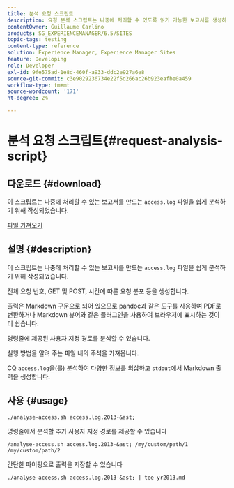 ```yaml
---
title: 분석 요청 스크립트
description: 요청 분석 스크립트는 나중에 처리할 수 있도록 읽기 가능한 보고서를 생성하는 access.log 파일의 분석을 용이하게 하기 위해 작성됩니다
contentOwner: Guillaume Carlino
products: SG_EXPERIENCEMANAGER/6.5/SITES
topic-tags: testing
content-type: reference
solution: Experience Manager, Experience Manager Sites
feature: Developing
role: Developer
exl-id: 9fe575ad-1e8d-460f-a933-ddc2e927a6e8
source-git-commit: c3e9029236734e22f5d266ac26b923eafbe0a459
workflow-type: tm+mt
source-wordcount: '171'
ht-degree: 2%

---
```


# 분석 요청 스크립트{#request-analysis-script}

## 다운로드 {#download}

이 스크립트는 나중에 처리할 수 있는 보고서를 만드는 `access.log` 파일을 쉽게 분석하기 위해 작성되었습니다.

[파일 가져오기](assets/analyse-access.sh)

## 설명 {#description}

이 스크립트는 나중에 처리할 수 있는 보고서를 만드는 `access.log` 파일을 쉽게 분석하기 위해 작성되었습니다.

전체 요청 번호, GET 및 POST, 시간에 따른 요청 분포 등을 생성합니다.

출력은 Markdown 구문으로 되어 있으므로 pandoc과 같은 도구를 사용하여 PDF로 변환하거나 Markdown 뷰어와 같은 플러그인을 사용하여 브라우저에 표시하는 것이 더 쉽습니다.

명령줄에 제공된 사용자 지정 경로를 분석할 수 있습니다.

실행 방법을 알려 주는 파일 내의 주석을 가져옵니다.

CQ `access.log`을(를) 분석하여 다양한 정보를 외삽하고 `stdout`에서 Markdown 출력을 생성합니다.

## 사용 {#usage}

`./analyse-access.sh access.log.2013-&ast;`

명령줄에서 분석할 추가 사용자 지정 경로를 제공할 수 있습니다

`/analyse-access.sh access.log.2013-&ast; /my/custom/path/1 /my/custom/path/2`

간단한 파이핑으로 출력을 저장할 수 있습니다

`./analyse-access.sh access.log.2013-&ast; | tee yr2013.md`
